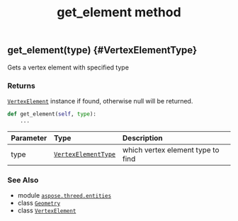 ﻿---
title: get_element method
second_title: Aspose.3D for Python via .NET API References
description: 
type: docs
weight: 70
url: /python-net/aspose.threed.entities/geometry/get_element/
is_root: false
---

## get_element(type) {#VertexElementType}

Gets a vertex element with specified type


### Returns 


[`VertexElement`](/3d/python-net/aspose.threed.entities/vertexelement) instance if found, otherwise null will be returned.


```python
def get_element(self, type):
    ...
```


| Parameter | Type | Description |
| :- | :- | :- |
| type | [`VertexElementType`](/3d/python-net/aspose.threed.entities/vertexelementtype) | which vertex element type to find |



### See Also
* module [`aspose.threed.entities`](../../)
* class [`Geometry`](/3d/python-net/aspose.threed.entities/geometry)
* class [`VertexElement`](/3d/python-net/aspose.threed.entities/vertexelement)
